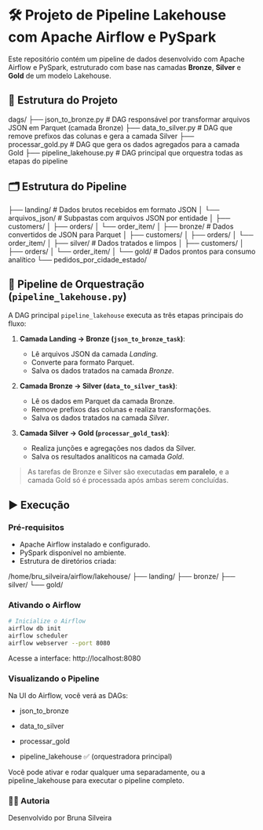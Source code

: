 # 🛠️ Projeto de Pipeline Lakehouse com Apache Airflow e PySpark

Este repositório contém um pipeline de dados desenvolvido com Apache Airflow e PySpark, estruturado com base nas camadas **Bronze**, **Silver** e **Gold** de um modelo Lakehouse.

## 📁 Estrutura do Projeto

dags/
├── json_to_bronze.py # DAG responsável por transformar arquivos JSON em Parquet (camada Bronze)
├── data_to_silver.py # DAG que remove prefixos das colunas e gera a camada Silver
├── processar_gold.py # DAG que gera os dados agregados para a camada Gold
├── pipeline_lakehouse.py # DAG principal que orquestra todas as etapas do pipeline

## 🗂️ Estrutura do Pipeline

├── landing/                  # Dados brutos recebidos em formato JSON
│ └── arquivos_json/          # Subpastas com arquivos JSON por entidade
│     ├── customers/
│     ├── orders/
│     └── order_item/
│
├── bronze/                  # Dados convertidos de JSON para Parquet
│   ├── customers/
│   ├── orders/
│   └── order_item/
│
├── silver/                  # Dados tratados e limpos
│   ├── customers/
│   ├── orders/
│   └── order_item/
│
└── gold/                    # Dados prontos para consumo analítico
    └── pedidos_por_cidade_estado/


## 🔄 Pipeline de Orquestração (`pipeline_lakehouse.py`)

A DAG principal `pipeline_lakehouse` executa as três etapas principais do fluxo:

1. **Camada Landing → Bronze (`json_to_bronze_task`)**:  
   - Lê arquivos JSON da camada *Landing*.
   - Converte para formato Parquet.
   - Salva os dados tratados na camada *Bronze*.

2. **Camada Bronze → Silver (`data_to_silver_task`)**:  
   - Lê os dados em Parquet da camada Bronze.
   - Remove prefixos das colunas e realiza transformações.
   - Salva os dados tratados na camada *Silver*.

3. **Camada Silver → Gold (`processar_gold_task`)**:  
   - Realiza junções e agregações nos dados da Silver.
   - Salva os resultados analíticos na camada *Gold*.

> As tarefas de Bronze e Silver são executadas **em paralelo**, e a camada Gold só é processada após ambas serem concluídas.

## ▶️ Execução

### Pré-requisitos

- Apache Airflow instalado e configurado.
- PySpark disponível no ambiente.
- Estrutura de diretórios criada:

/home/bru_silveira/airflow/lakehouse/
├── landing/
├── bronze/
├── silver/
└── gold/

### Ativando o Airflow

```bash
# Inicialize o Airflow
airflow db init
airflow scheduler
airflow webserver --port 8080
```

Acesse a interface: http://localhost:8080

### Visualizando o Pipeline

Na UI do Airflow, você verá as DAGs:

- json_to_bronze

- data_to_silver

- processar_gold

- pipeline_lakehouse ✅ (orquestradora principal)

Você pode ativar e rodar qualquer uma separadamente, ou a pipeline_lakehouse para executar o pipeline completo.

### 👩‍💻 Autoria
Desenvolvido por Bruna Silveira
